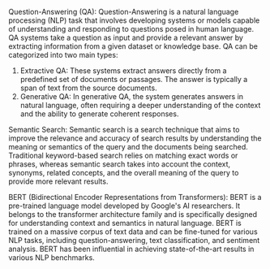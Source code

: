Question-Answering (QA):
Question-Answering is a natural language processing (NLP) task that involves developing systems or models capable of understanding and responding to questions posed in human language. QA systems take a question as input and provide a relevant answer by extracting information from a given dataset or knowledge base. QA can be categorized into two main types:
1. Extractive QA: These systems extract answers directly from a predefined set of documents or passages. The answer is typically a span of text from the source documents.
2. Generative QA: In generative QA, the system generates answers in natural language, often requiring a deeper understanding of the context and the ability to generate coherent responses.

Semantic Search:
Semantic search is a search technique that aims to improve the relevance and accuracy of search results by understanding the meaning or semantics of the query and the documents being searched. Traditional keyword-based search relies on matching exact words or phrases, whereas semantic search takes into account the context, synonyms, related concepts, and the overall meaning of the query to provide more relevant results.

BERT (Bidirectional Encoder Representations from Transformers):
BERT is a pre-trained language model developed by Google's AI researchers. It belongs to the transformer architecture family and is specifically designed for understanding context and semantics in natural language. BERT is trained on a massive corpus of text data and can be fine-tuned for various NLP tasks, including question-answering, text classification, and sentiment analysis. BERT has been influential in achieving state-of-the-art results in various NLP benchmarks.
